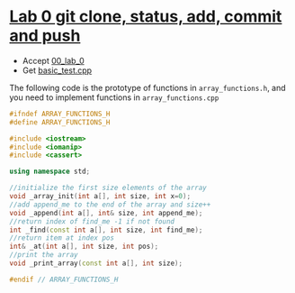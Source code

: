 # [Lab 0 git clone, status, add, commit and push](https://github.com/stephengineer-CS003A-classroom/CS3A_Setup) 

- Accept [00_lab_0](https://classroom.github.com/a/kk1kb4Ne)
- Get [basic_test.cpp](basic_test.cpp)

The following code is the prototype of functions in `array_functions.h`, and you need to implement functions in `array_functions.cpp`


```c++
#ifndef ARRAY_FUNCTIONS_H
#define ARRAY_FUNCTIONS_H

#include <iostream>
#include <iomanip>
#include <cassert>

using namespace std;

//initialize the first size elements of the array
void _array_init(int a[], int size, int x=0);
//add append_me to the end of the array and size++
void _append(int a[], int& size, int append_me);
//return index of find_me -1 if not found
int _find(const int a[], int size, int find_me);
//return item at index pos
int& _at(int a[], int size, int pos);
//print the array
void _print_array(const int a[], int size);

#endif // ARRAY_FUNCTIONS_H
```